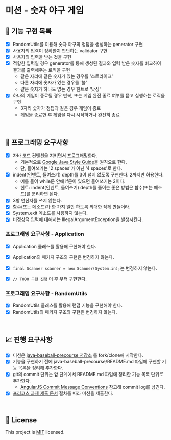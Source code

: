 # 미션 - 숫자 야구 게임

## 🚀 기능 구현 목록
- [x] RandomUtils를 이용해 숫자 야구의 정답을 생성하는 generator 구현
- [x] 사용자의 입력이 정확한지 판단하는 validator 구현
- [x] 사용자의 입력을 받는 것을 구현
- [x] 적합한 입력일 경우 generator를 통해 생성된 결과와 입력 받은 숫자를 비교하여 결과를 출력해주는 로직을 구현
    - 같은 자리에 같은 숫자가 있는 경우를 '스트라이크' 
    - 다른 자리에 숫자가 있는 경우를 '볼'
    - 같은 숫자가 하나도 없는 경우 힌트로 '낫싱'
- [x] 하나의 게임이 종료될 경우 반복, 또는 게임 완전 종료 여부를 묻고 실행하는 로직을 구현
    - 3자리 숫자가 정답과 같은 경우 게임이 종료
    - 게임을 종료한 후 게임을 다시 시작하거나 완전히 종료



<br>

## 🎱 프로그래밍 요구사항
- [x] 자바 코드 컨벤션을 지키면서 프로그래밍한다.
  - 기본적으로 [Google Java Style Guide](https://google.github.io/styleguide/javaguide.html)을 원칙으로 한다.
  - 단, 들여쓰기는 '2 spaces'가 아닌 '4 spaces'로 한다.
- [x] indent(인덴트, 들여쓰기) depth를 3이 넘지 않도록 구현한다. 2까지만 허용한다.
  - 예를 들어 while문 안에 if문이 있으면 들여쓰기는 2이다.
  - 힌트: indent(인덴트, 들여쓰기) depth를 줄이는 좋은 방법은 함수(또는 메소드)를 분리하면 된다.
- [x] 3항 연산자를 쓰지 않는다.
- [x] 함수(또는 메소드)가 한 가지 일만 하도록 최대한 작게 만들어라.
- [x] System.exit 메소드를 사용하지 않는다.
- [x] 비정상적 입력에 대해서는 IllegalArgumentException을 발생시킨다.

### 프로그래밍 요구사항 - Application
- [x] Application 클래스를 활용해 구현해야 한다.
- [x] Application의 패키지 구조와 구현은 변경하지 않는다.
- [x] `final Scanner scanner = new Scanner(System.in);`는 변경하지 않는다.
- [x] `// TODO 구현 진행` 이 후 부터 구현한다.



### 프로그래밍 요구사항 - RandomUtils
- [x] RandomUtils 클래스를 활용해 랜덤 기능을 구현해야 한다.
- [x] RandomUtils의 패키지 구조와 구현은 변경하지 않는다.

<br>

## 📈 진행 요구사항
- [x] 미션은 [java-baseball-precourse 저장소](https://github.com/woowacourse/java-baseball-precourse) 를 fork/clone해 시작한다.
- [x] 기능을 구현하기 전에 java-baseball-precourse/README.md 파일에 구현할 기능 목록을 정리해 추가한다.
- [x] git의 commit 단위는 앞 단계에서 README.md 파일에 정리한 기능 목록 단위로 추가한다.
  - [AngularJS Commit Message Conventions](https://gist.github.com/stephenparish/9941e89d80e2bc58a153) 참고해 commit log를 남긴다.
- [x] [프리코스 과제 제출 문서](https://github.com/woowacourse/woowacourse-docs/tree/master/precourse) 절차를 따라 미션을 제출한다.

<br>

## 📝 License

This project is [MIT](https://github.com/woowacourse/java-baseball-precourse/blob/master/LICENSE) licensed.
